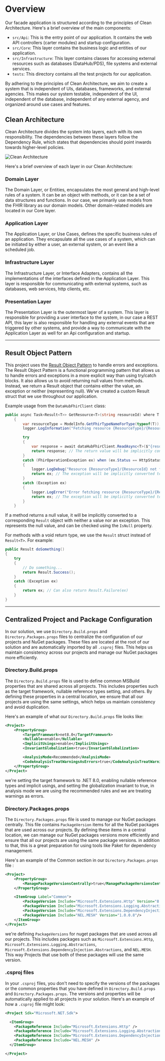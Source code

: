 # Overview

Our facade application is structured according to the principles of Clean Architecture. Here's a brief overview of the main components:

- `src/Api`: This is the entry point of our application. It contains the web API controllers (carter modules) and
  startup configuration.
- `src/Core`: This layer contains the business logic and entities of our application.
- `src/Infrastructure`: This layer contains classes for accessing external resources such as databases (DataHub/PDS),
  file systems and external services.
- `tests`: This directory contains all the test projects for our application.

By adhering to the principles of Clean Architecture, we aim to create a system that is independent of UIs, databases,
frameworks, and external agencies. This makes our system testable, independent of the UI, independent of the database,
independent of any external agency, and organized around use cases and features.

## Clean Architecture

Clean Architecture divides the system into layers, each with its own responsibility. The dependencies between these
layers follow the Dependency Rule, which states that dependencies should point inwards towards higher-level policies.

![Clean Architecture](../../assets/clean-architecture.png)

Here's a brief overview of each layer in our Clean Architecture:

### Domain Layer

The Domain Layer, or Entities, encapsulates the most general and high-level rules of a system. It can be an object with
methods, or it can be a set of data structures and functions. In our case, we primarily use models from the FHIR library
as our domain models. Other domain-related models are located in our Core layer.

### Application Layer

The Application Layer, or Use Cases, defines the specific business rules of an application. They encapsulate all the use
cases of a system, which can be initiated by either a user, an external system, or an event like a scheduled job.

### Infrastructure Layer

The Infrastructure Layer, or Interface Adapters, contains all the implementations of the interfaces defined in the
Application Layer. This layer is responsible for communicating with external systems, such as databases, web services,
http clients, etc.

### Presentation Layer

The Presentation Layer is the outermost layer of a system. This layer is responsible for providing a user interface to
the system, in our case a REST API, this layer is also responsible for handling any external events that are triggered
by other systems, and provide a way to communicate with the Application Layer as well for an Api configuration and
startup.

---

## Result Object Pattern

This project uses the [Result Object Pattern](https://www.milanjovanovic.tech/blog/functional-error-handling-in-dotnet-with-the-result-pattern) to handle errors and exceptions. The Result Object Pattern is a functional programming pattern that allows us to handle errors and exceptions in a more explicit way than using try/catch blocks. It also allows us to avoid returning null values from methods. Instead, we return a Result object that contains either the value, an exception or neither (representing null). We've created a custom Result struct that we use throughout our application.

Example usage from the `DataHubFhirClient` class:

```csharp
public async Task<Result<T>> GetResource<T>(string resourceId) where T : Resource
    {
        var resourceType = ModelInfo.GetFhirTypeNameForType(typeof(T));
        logger.LogInformation("Fetching resource {ResourceType}/{ResourceId} from FHIR service.", resourceType, resourceId);

        try
        {
            var response = await dataHubFhirClient.ReadAsync<T>($"{resourceType}/{resourceId}");
            return response; // The return value will be implicitly converted to a Result<T> object with success status
        }
        catch (FhirOperationException ex) when (ex.Status == HttpStatusCode.NotFound)
        {
            logger.LogDebug("Resource {ResourceType}/{ResourceId} not found in FHIR service.", resourceType, resourceId);
            return ex; // The exception will be implicitly converted to a Result<T> object with failure status
        }
        catch (Exception ex)
        {
            logger.LogError("Error fetching resource {ResourceType}/{ResourceId} from FHIR service: {ErrorMessage}", resourceType, resourceId, ex.Message);
            return ex; // The exception will be implicitly converted to a Result<T> object with failure status
        }
    }
```

If a method returns a null value, it will be implicitly converted to a corresponding `Result` object with neither a value nor an exception. This represents the null value, and can be checked using the `IsNull` property.

For methods with a void return type, we use the `Result` struct instead of `Result<T>`. For example:

```csharp
public Result doSomething()
{
    try
    {
        // Do something...
        return Result.Success();
    }
    catch (Exception ex)
    {
        return ex; // Can also return Result.Failure(ex)
    }
}
```

---

## Centralized Project and Package Configuration

In our solution, we use `Directory.Build.props` and `Directory.Packages.props` files to centralize the configuration of our projects and NuGet packages. These files are located at the root of our solution and are automatically imported by all `.csproj` files. This helps us maintain consistency across our projects and manage our NuGet packages more efficiently.

### Directory.Build.props

The `Directory.Build.props` file is used to define common MSBuild properties that are shared across all projects. This includes properties such as the target framework, nullable reference types setting, and others. By defining these properties in a central location, we ensure that all our projects are using the same settings, which helps us maintain consistency and avoid duplication.

Here's an example of what our `Directory.Build.props` file looks like:

```xml
<Project>
    <PropertyGroup>
        <TargetFramework>net8.0</TargetFramework>
        <Nullable>enable</Nullable>
        <ImplicitUsings>enable</ImplicitUsings>
        <InvariantGlobalization>true</InvariantGlobalization>

        <AnalysisMode>Recommended</AnalysisMode>
        <CodeAnalysisTreatWarningsAsErrors>true</CodeAnalysisTreatWarningsAsErrors>
    </PropertyGroup>
</Project>
```

we're setting the target framework to .NET 8.0, enabling nullable reference types and implicit usings, and setting the globalization invariant to true,
in analysis mode we are using the recommended rules and we are treating warnings as errors.

### Directory.Packages.props

The `Directory.Packages.props` file is used to manage our NuGet packages centrally. This file contains `PackageVersion` items for all the NuGet packages that are used across our projects. By defining these items in a central location, we can manage our NuGet packages versions more efficiently and ensure that all our projects are using the same package versions.
in addition to that, this is a great preparation for using tools like Paket for dependency management.

Here's an example of the Common section in our `Directory.Packages.props` file :

```xml
<Project>
    <PropertyGroup>
        <ManagePackageVersionsCentrally>true</ManagePackageVersionsCentrally>
    </PropertyGroup>

    <ItemGroup Label="Common">
        <PackageVersion Include="Microsoft.Extensions.Http" Version="8.0.0"/>
        <PackageVersion Include="Microsoft.Extensions.Logging.Abstractions" Version="8.0.0"/>
        <PackageVersion Include="Microsoft.Extensions.DependencyInjection.Abstractions" Version="8.0.0"/>
        <PackageVersion Include="NEL.MESH" Version="1.0.0.8"/>
    </ItemGroup>
</Project>
```

we're defining `PackageVersions` for nuget packages that are used across all our projects. This includes packages such as `Microsoft.Extensions.Http`, `Microsoft.Extensions.Logging.Abstractions`, `Microsoft.Extensions.DependencyInjection.Abstractions`, and `NEL.MESH`. This way Projects that use both of these packages will use the same version.

### .csproj files

In your `.csproj` files, you don't need to specify the versions of the packages or the common properties that you have defined in `Directory.Build.props` and `Directory.Packages.props`. The versions and properties will be automatically applied to all projects in your solution. Here's an example of how a `.csproj` file might look:

```xml
<Project Sdk="Microsoft.NET.Sdk">

  <ItemGroup>
    <PackageReference Include="Microsoft.Extensions.Http" />
    <PackageReference Include="Microsoft.Extensions.Logging.Abstractions" />
    <PackageReference Include="Microsoft.Extensions.DependencyInjection.Abstractions" />
    <PackageReference Include="NEL.MESH" />
  </ItemGroup>

</Project>
```

